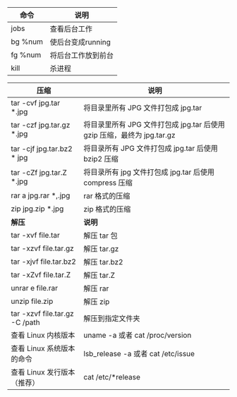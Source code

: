 | 命令    | 说明               |
| ------- | ------------------ |
| jobs    | 查看后台工作       |
| bg %num | 使后台变成running  |
| fg %num | 将后台工作放到前台 |
| kill    | 杀进程             |

| 压缩                           | 说明                                                         |
| ------------------------------ | ------------------------------------------------------------ |
| tar -cvf jpg.tar *.jpg         | 将目录里所有 JPG 文件打包成 jpg.tar                          |
| tar -czf jpg.tar.gz *.jpg      | 将目录里所有 JPG 文件打包成 jpg.tar 后使用 gzip 压缩，最终为 jpg.tar.gz |
| tar -cjf jpg.tar.bz2 * jpg     | 将目录所有 JPG 文件打包成 jpg.tar 后使用 bzip2 压缩          |
| tar -cZf jpg.tar.Z *.jpg       | 将目录所有 jpg 文件打包成 jpg.tar 后使用 compress 压缩       |
| rar a jpg.rar *,.jpg           | rar 格式的压缩                                               |
| zip jpg.zip *.jpg              | zip 格式的压缩                                               |
| **解压**                       | **说明**                                                     |
| tar -xvf file.tar              | 解压 tar 包                                                  |
| tar -xzvf file.tar.gz          | 解压 tar.gz                                                  |
| tar -xjvf file.tar.bz2         | 解压 tar.bz2                                                 |
| tar -xZvf file.tar.Z           | 解压 tar.Z                                                   |
| unrar e file.rar               | 解压 rar                                                     |
| unzip file.zip                 | 解压 zip                                                     |
| tar -xzvf file.tar.gz -C /path | 解压到指定文件夹                                             |
|查看 Linux 内核版本|uname -a 或者 cat /proc/version|
|查看 Linux 系统版本的命令|lsb_release -a 或者 cat /etc/issue|
|查看 Linux 发行版本（推荐）|cat /etc/*release|





